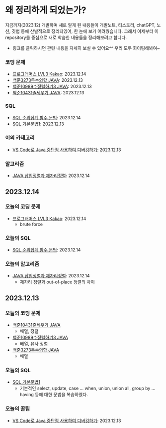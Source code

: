 # 왜 정리하게 되었는가?
지금까지(2023.12) 개발하며 새로 알게 된 내용들이 개발노트, 티스토리, chatGPT, 노션, 깃헙 등에 산발적으로 정리되있어, 한 눈에 보기 어려웠습니다. 그래서 이제부터 이 repository를 중심으로 새로 학습한 내용들을 정리해보려고 합니다.

* 링크를 클릭하시면 관련 내용을 자세히 보실 수 있어요^^ 우리 모두 화이팅해봐여~

### 코딩 문제
* [프로그래머스 LVL3 Kakao](Java/coding_test/programmers/표병합): 2023.12.14
* [백준3273두수의합 JAVA](Java/coding_test/fast_campus/java/01/CH03배열/백준3273두수의합): 2023.12.13
* [백준10989수정렬하기3 JAVA](Java/coding_test/fast_campus/java/01/CH03배열/백준10989수정렬하기3): 2023.12.13
* [백준10431줄세우기 JAVA](Java/coding_test/fast_campus/java/01/CH03배열/백준10431줄세우기): 2023.12.13

### SQL
* [SQL 순위집계 함수 문법](SQL/순위집계syntax.md): 2023.12.14
* [SQL 기본문법1](SQL/syntax1.md): 2023.12.13

### 이외 카테고리
* [VS Code로 Java 중단점 사용하여 디버깅하기](Other_Categories/VS_Code_중단점_JAVA.md): 2023.12.13

### 알고리즘
* [JAVA 삽입정렬과 제자리정렬](CodingTestConcepts/JAVA삽입정렬과제자리정렬.md): 2023.12.14

## 2023.12.14
### 오늘의 코딩 문제
* [프로그래머스 LVL3 Kakao](Java/coding_test/programmers/표병합): 2023.12.14
   * brute force
### 오늘의 SQL
* [SQL 순위집계 함수 문법](SQL/순위집계syntax.md): 2023.12.14
### 오늘의 알고리즘
* [JAVA 삽입정렬과 제자리정렬](CodingTestConcepts/JAVA삽입정렬과제자리정렬.md): 2023.12.14
   * 제자리 정렬과 out-of-place 정렬의 차이

## 2023.12.13
### 오늘의 코딩 문제
* [백준10431줄세우기 JAVA](Java/coding_test/fast_campus/java/01/CH03배열/백준10431줄세우기)
    * 배열, 정렬
* [백준10989수정렬하기3 JAVA](Java/coding_test/fast_campus/java/01/CH03배열/백준10989수정렬하기3)
    * 배열, 유사 정렬
* [백준3273두수의합 JAVA](Java/coding_test/fast_campus/java/01/CH03배열/백준3273두수의합)
    * 배열
### 오늘의 SQL
* [SQL 기본문법1](SQL/syntax1.md)
    * 기본적인 select, update, case ... when, union, union all, group by ... having 등에 대한 문법을 복습하였다.
### 오늘의 꿀팁
* [VS Code로 Java 중단점 사용하여 디버깅하기](Other_Categories/VS_Code_중단점_JAVA.md): 2023.12.13
